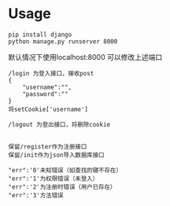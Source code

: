 # Usage #

    pip install django
	python manage.py runserver 8000

默认情况下使用localhost:8000 可以修改上述端口

    /login 为登入接口，接收post
	{
		"username":"",
		"password":""
	}
	将setCookie['username']

	/logout 为登出接口，将删除cookie
	

	保留/register作为注册接口
	保留/init作为json导入数据库接口
	
	"err":'0'未知错误（如查找的键不存在）
	"err":'1'为权限错误（未登入）
	"err":'2'为注册时错误（用户已存在）
	"err":'3'方法错误